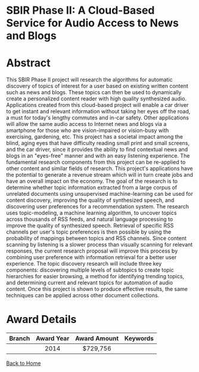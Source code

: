 
SBIR Phase II: A Cloud-Based Service for Audio Access to News and Blogs
=======================================================================

# Abstract


This SBIR Phase II project will research the algorithms for automatic discovery of topics of interest for a user based on existing written content such as news and blogs. These topics can then be used to dynamically create a personalized content reader with high quality synthesized audio. Applications created from this cloud-based project will enable a car driver to get instant and relevant information without taking her eyes off the road, a must for today&#039;s lengthy commutes and in-car safety. Other applications will allow the same audio access to Internet news and blogs via a smartphone for those who are vision-impaired or vision-busy with exercising, gardening, etc. This project has a societal impact among the blind, aging eyes that have difficulty reading small print and small screens, and the car driver, since it provides the ability to find contextual news and blogs in an "eyes-free" manner and with an easy listening experience. The fundamental research components from this project can be re-applied to other content and similar fields of research. This project&#039;s applications have the potential to generate a revenue stream which will in turn create jobs and have an overall impact on the economy. The goal of the research is to determine whether topic information extracted from a large corpus of unrelated documents using unsupervised machine-learning can be used for content discovery, improving the quality of synthesized speech, and discovering user preferences for a recommendation system. The research uses topic-modeling, a machine learning algorithm, to uncover topics across thousands of RSS feeds, and natural language processing to improve the quality of synthesized speech. Retrieval of specific RSS channels per user&#039;s topic preferences is then possible by using the probability of mappings between topics and RSS channels. Since content scanning by listening is a slower process than visually scanning for relevant responses, the current research proposal will improve this process by combining user preference with information retrieval for a better user experience. The topic discovery research will include three key components: discovering multiple levels of subtopics to create topic hierarchies for easier browsing, a method for identifying trending topics, and determining current and relevant topics for automation of audio content. Once this project is shown to produce effective results, the same techniques can be applied across other document collections.  

# Award Details

|Branch|Award Year|Award Amount|Keywords|
| :---: | :---: | :---: | :---: |
||2014|$729,756||
  
  


[Back to Home](https://github.com/chrischow/dod_sbir_awards#164)